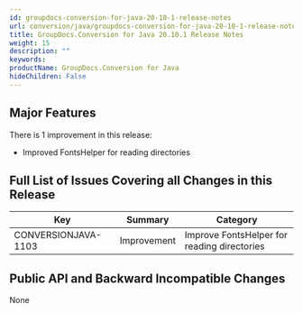 ```yaml
---
id: groupdocs-conversion-for-java-20-10-1-release-notes
url: conversion/java/groupdocs-conversion-for-java-20-10-1-release-notes
title: GroupDocs.Conversion for Java 20.10.1 Release Notes
weight: 15
description: ""
keywords: 
productName: GroupDocs.Conversion for Java
hideChildren: False
---
```

## Major Features

There is 1 improvement in this release:

*   Improved FontsHelper for reading directories
  

## Full List of Issues Covering all Changes in this Release

| Key | Summary | Category |
| --- | --- | --- |
| CONVERSIONJAVA-1103 | Improvement | Improve FontsHelper for reading directories |

## Public API and Backward Incompatible Changes

None